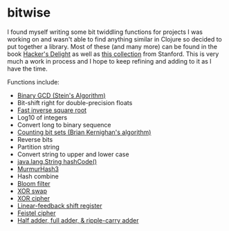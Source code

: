 # bitwise
I found myself writing some bit twiddling functions for projects I was working on and wasn't able to find anything similar in Clojure so decided to put together a library. Most of these (and many more) can be found in the book [Hacker's Delight](http://www.hackersdelight.org/) as well as [this collection](http://graphics.stanford.edu/~seander/bithacks.html) from Stanford. This is very much a work in process and I hope to keep refining and adding to it as I have the time.


Functions include:

+ [Binary GCD (Stein's Algorithm)](https://en.wikipedia.org/wiki/Binary_GCD_algorithm)
+ Bit-shift right for double-precision floats
+ [Fast inverse square root](https://en.wikipedia.org/wiki/Fast_inverse_square_root)
+ Log10 of integers
+ Convert long to binary sequence
+ [Counting bit sets (Brian Kernighan's algorithm)](http://www.geeksforgeeks.org/count-set-bits-in-an-integer/)
+ Reverse bits
+ Partition string
+ Convert string to upper and lower case
+ [java.lang.String hashCode()](https://en.wikipedia.org/wiki/Java_hashCode())
+ [MurmurHash3](https://en.wikipedia.org/wiki/MurmurHash)
+ Hash combine
+ [Bloom filter](https://en.wikipedia.org/wiki/Bloom_filter)
+ [XOR swap](https://en.wikipedia.org/wiki/XOR_swap_algorithm)
+ [XOR cipher](https://en.wikipedia.org/wiki/XOR_cipher)
+ [Linear-feedback shift register](https://en.wikipedia.org/wiki/Linear-feedback_shift_register)
+ [Feistel cipher](https://en.wikipedia.org/wiki/Feistel_cipher)
+ [Half adder, full adder, & ripple-carry adder](https://en.wikipedia.org/wiki/Adder_(electronics))